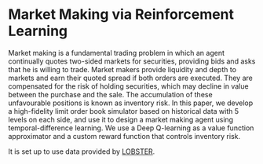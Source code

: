 # Market Making via Reinforcement Learning

Market making is a fundamental trading problem in which
an agent continually quotes two-sided markets for securities, providing
bids and asks that he is willing to trade. Market makers provide liquidity
and depth to markets and earn their quoted spread if both orders are executed.
They are compensated for the risk of holding securities, which may
decline in value between the purchase and the sale. The accumulation of
these unfavourable positions is known as inventory risk. In this paper,
we develop a high-fidelity limit order book simulator based on historical
data with 5 levels on each side, and use it to design a market making
agent using temporal-difference learning. We use a Deep Q-learning as a
value function approximator and a custom reward function that
controls inventory risk.

It is set up to use data provided by [LOBSTER](https://lobsterdata.com/).
